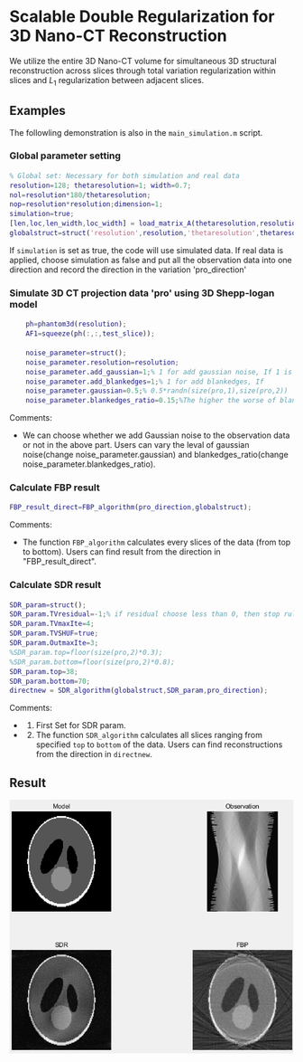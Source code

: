 # Scalable Double Regularization for 3D Nano-CT Reconstruction
We utilize the entire 3D Nano-CT volume for simultaneous 3D structural reconstruction across slices through total variation regularization within slices and $L_1$ regularization between adjacent slices.

## Examples 
The followling demonstration is also in the `main_simulation.m` script.  

### Global parameter setting
```Matlab
% Global set: Necessary for both simulation and real data
resolution=128; thetaresolution=1; width=0.7;
nol=resolution*180/thetaresolution;
nop=resolution*resolution;dimension=1;
simulation=true; 
[len,loc,len_width,loc_width] = load_matrix_A(thetaresolution,resolution,dimension,width);
globalstruct=struct('resolution',resolution,'thetaresolution',thetaresolution,'len_width',len_width,'loc_width',loc_width);
```

If `simulation` is set as true, the code will use simulated data. If real data is applied, choose simulation as false and put all the observation data into one direction and record the direction in the variation 'pro_direction'

### Simulate 3D CT projection data 'pro' using 3D Shepp-logan model
```Matlab
    ph=phantom3d(resolution);
    AF1=squeeze(ph(:,:,test_slice));

    noise_parameter=struct();
    noise_parameter.resolution=resolution;
    noise_parameter.add_gaussian=1;% 1 for add gaussian noise, If 1 is choosen, then client should choose noise_paramter.gaussian
    noise_parameter.add_blankedges=1;% 1 for add blankedges, If
    noise_parameter.gaussian=0.5;% 0.5*randn(size(pro,1),size(pro,2))
    noise_parameter.blankedges_ratio=0.15;%The higher the worse of blank edges problem;
``` 

Comments: 
- We can choose whether we add Gaussian noise to the observation data or not in the above part. Users can vary the leval of gaussian noise(change noise_parameter.gaussian) and blankedges_ratio(change noise_parameter.blankedges_ratio).

### Calculate FBP result
```Matlab
FBP_result_direct=FBP_algorithm(pro_direction,globalstruct);
``` 
Comments: 
- The function `FBP_algorithm` calculates every slices of the data (from top to bottom). Users can find result from the direction in "FBP_result_direct".

### Calculate SDR result
```Matlab
SDR_param=struct();
SDR_param.TVresidual=-1;% if residual choose less than 0, then stop rule is iteration times
SDR_param.TVmaxIte=4;
SDR_param.TVSHUF=true;
SDR_param.OutmaxIte=3;
%SDR_param.top=floor(size(pro,2)*0.3);
%SDR_param.bottom=floor(size(pro,2)*0.8);
SDR_param.top=38;
SDR_param.bottom=70;
directnew = SDR_algorithm(globalstruct,SDR_param,pro_direction);
```
Comments: 
- 1. First Set for SDR param. 
- 2. The function `SDR_algorithm` calculates all slices ranging from specified `top` to `bottom` of the data. Users can find reconstructions from the direction in `directnew`. 

## Result
![image](https://github.com/xylimeng/SDR-CT/blob/master/Result2.png)



